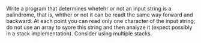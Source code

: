 Write a program that determines whetehr or not an input string is a palindrome, 
that is, whther or not it can be readt the same way forward and backward. At 
each point you can read only one character of the input string; do not use an 
array to syore this string and then analyze it (expect possibly in a stack 
implementation). Consider using multiple stacks.
